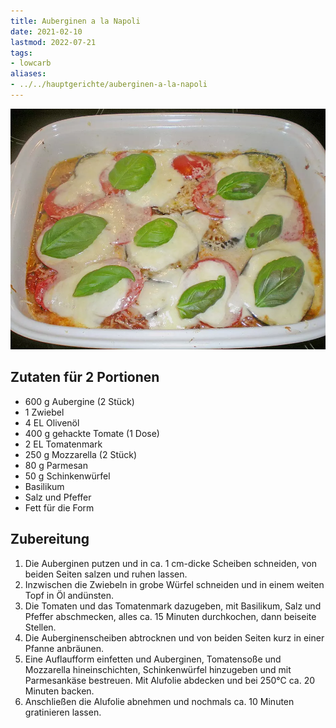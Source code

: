 ```yaml
---
title: Auberginen a la Napoli
date: 2021-02-10
lastmod: 2022-07-21
tags:
- lowcarb
aliases:
- ../../hauptgerichte/auberginen-a-la-napoli
---
```


![](/img/auberginen-la-napoli.webp)

## Zutaten für 2 Portionen
- 600 g     Aubergine (2 Stück)
- 1         Zwiebel
- 4 EL      Olivenöl
- 400 g     gehackte Tomate (1 Dose)
- 2 EL      Tomatenmark
- 250 g     Mozzarella (2 Stück)
- 80 g      Parmesan
- 50 g      Schinkenwürfel
- Basilikum
- Salz und Pfeffer
- Fett für die Form

## Zubereitung
1. Die Auberginen putzen und in ca. 1 cm-dicke Scheiben schneiden, von beiden Seiten salzen und ruhen lassen.
2. Inzwischen die Zwiebeln in grobe Würfel schneiden und in einem weiten Topf in Öl andünsten.
3. Die Tomaten und das Tomatenmark dazugeben, mit Basilikum, Salz und Pfeffer abschmecken, alles ca. 15 Minuten durchkochen, dann beiseite Stellen.
4. Die Auberginenscheiben abtrocknen und von beiden Seiten kurz in einer Pfanne anbräunen.
5. Eine Auflaufform einfetten und Auberginen, Tomatensoße und Mozzarella hineinschichten, Schinkenwürfel hinzugeben und mit Parmesankäse bestreuen. Mit Alufolie abdecken und bei 250°C ca. 20 Minuten backen.
6. Anschließen die Alufolie abnehmen und nochmals ca. 10 Minuten gratinieren lassen.
